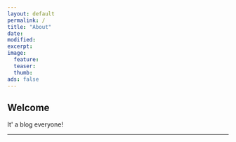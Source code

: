 ```yaml
---
layout: default
permalink: /
title: "About"
date: 
modified:
excerpt: 
image:
  feature:
  teaser:
  thumb:
ads: false
---
```



## Welcome


It' a blog everyone!

---
